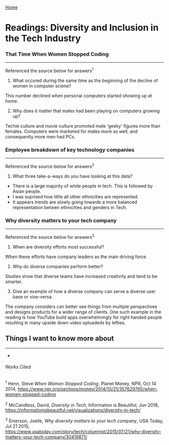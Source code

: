 [Home](README.md)

# Readings: Diversity and Inclusion in the Tech Industry

### That Time When Women Stopped Coding
---------------

Referenced the source below for answers<sup>1<sup>

1. What occured during the same time as the beginning of the decline of women in computer sciene?

  This number declined when personal computers started showing up at home.

2. Why does it matter that males had been playing on computers growing up?

  Techie culture and movie culture promoted male 'geeky' figures more than females. Computers were marketed for males more as well, and consequently more men had PCs.

### Employee breakdown of key technology companies
---------------

Referenced the source below for answers<sup>2<sup>

1. What three take-a-ways do you have looking at this data?
  * There is a large majority of white people in tech. This is followed by Asian people. 
  * I was suprised how little all other ethnicities are represented.
  * It appears trends are slowly going towards a more balanced representation betwen ethnicities and genders in Tech.

###  Why diversity matters to your tech company
---------------

Referenced the source below for answers<sup>3<sup>

1. When are diversity efforts most successful?

  When these efforts have company leaders as the main driving force.

2. Why do diverse companies perform better?

  Studies show that diverse teams have increased creativity and tend to be smarter.

3. Give an example of how a diverse company can serve a diverse user base or vise-versa.

  The company considers can better see things from multiple perspectives and designs products for a wider range of clients. One such example in the reading is how YouTube build apps overwhelmingly for right handed people resulting in many upside down video uploadeds by lefties.


## Things I want to know more about
---------------
*


###### Works Cited

<sup>1</sup> Henn, Steve _When Women Stopped Coding_, Planet Money, NPR, Oct 14 2014, https://www.npr.org/sections/money/2014/10/21/357629765/when-women-stopped-coding

<sup>2</sup> McCandless, David, _Diversity in Tech_, Information is Beautiful, Jun 2018, https://informationisbeautiful.net/visualizations/diversity-in-tech/

<sup>3</sup> Emerson, Joelle, _Why diversity matters to your tech company_, USA Today, Jul 21 2015, https://www.usatoday.com/story/tech/columnist/2015/07/21/why-diversity-matters-your-tech-company/30419871/